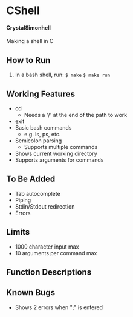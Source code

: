 # CShell
#### CrystalSimonhell
Making a shell in C

## How to Run
1. In a bash shell, run:
  `$ make`
  `$ make run`
  
## Working Features
* cd
  * Needs a '/' at the end of the path to work
* exit
* Basic bash commands
  * e.g. ls, ps, etc.
* Semicolon parsing
  * Supports multiple commands
* Shows current working directory
* Supports arguments for commands

## To Be Added
* Tab autocomplete
* Piping
* Stdin/Stdout redirection
* Errors

## Limits
* 1000 character input max
* 10 arguments per command max

## Function Descriptions


## Known Bugs
* Shows 2 errors when ";" is entered
